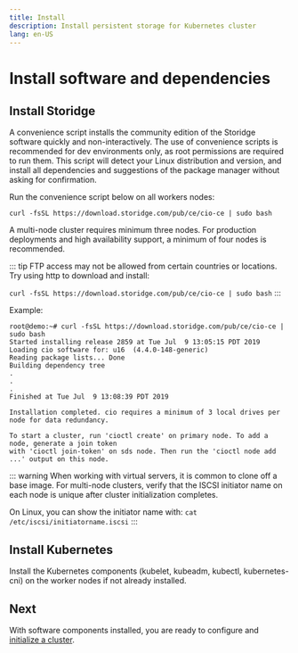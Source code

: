 ```yaml
---
title: Install
description: Install persistent storage for Kubernetes cluster
lang: en-US
---
```


# Install software and dependencies

<h2>Install Storidge</h2>

A convenience script installs the community edition of the Storidge software quickly and non-interactively. The use of convenience scripts is recommended for dev environments only, as root permissions are required to run them. This script will detect your Linux distribution and version, and install all dependencies and suggestions of the package manager without asking for confirmation.

Run the convenience script below on all workers nodes:
```
curl -fsSL https://download.storidge.com/pub/ce/cio-ce | sudo bash
```

A multi-node cluster requires minimum three nodes. For production deployments and high availability support, a minimum of four nodes is recommended. 

::: tip
FTP access may not be allowed from certain countries or locations. Try using http to download and install:

`curl -fsSL https://download.storidge.com/pub/ce/cio-ce | sudo bash`
:::

Example:
```
root@demo:~# curl -fsSL https://download.storidge.com/pub/ce/cio-ce | sudo bash
Started installing release 2859 at Tue Jul  9 13:05:15 PDT 2019
Loading cio software for: u16  (4.4.0-148-generic)
Reading package lists... Done
Building dependency tree
.
.
.
Finished at Tue Jul  9 13:08:39 PDT 2019

Installation completed. cio requires a minimum of 3 local drives per node for data redundancy.

To start a cluster, run 'cioctl create' on primary node. To add a node, generate a join token
with 'cioctl join-token' on sds node. Then run the 'cioctl node add ...' output on this node.
```

::: warning
When working with virtual servers, it is common to clone off a base image. For multi-node clusters, verify that the ISCSI initiator name on each node is unique after cluster initialization completes.

On Linux, you can show the initiator name with:  `cat /etc/iscsi/initiatorname.iscsi`
:::

<h2>Install Kubernetes</h2>

Install the Kubernetes components (kubelet, kubeadm, kubectl, kubernetes-cni) on the worker nodes if not already installed.

<h2>Next</h2>

With software components installed, you are ready to configure and [initialize a cluster](https://docs.storidge.com/kubernetes_storage/initialize_cluster.html).
